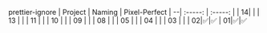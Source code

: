 prettier-ignore
| Project | Naming | Pixel-Perfect
| --| :-----: | :-----: |
| 14|     |
| 13   |     |
| 11  |     |
| 10           |     |
| 09      |     |
| 08       |     |
| 05 |     |
| 04     |     |
| 03    |     |
| 02|✅|✅
| 01|✅|✅
